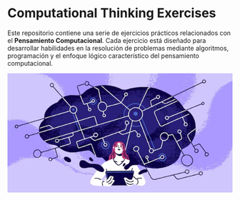 # Computational Thinking Exercises

Este repositorio contiene una serie de ejercicios prácticos relacionados con el **Pensamiento Computacional**. Cada ejercicio está diseñado para desarrollar habilidades 
en la resolución de problemas mediante algoritmos, programación y el enfoque lógico característico del pensamiento computacional.


![portada](img/portada.png)
